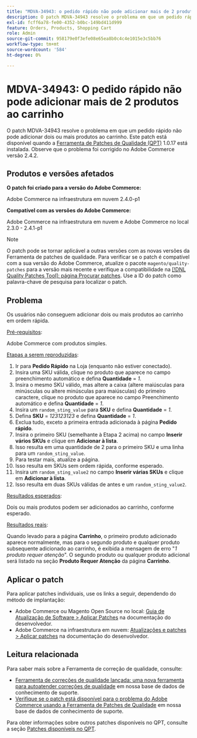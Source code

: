 ```yaml
---
title: "MDVA-34943: o pedido rápido não pode adicionar mais de 2 produtos ao carrinho"
description: O patch MDVA-34943 resolve o problema em que um pedido rápido não pode adicionar dois ou mais produtos ao carrinho. Este patch está disponível quando a [Ferramenta de correções de qualidade (QPT)](/help/announcements/adobe-commerce-announcements/magento-quality-patches-released-new-tool-to-self-serve-quality-patches.md) 1.0.17 está instalada. Observe que o problema foi corrigido no Adobe Commerce versão 2.4.2.
exl-id: fcff6a78-fe00-4352-b0bc-149bd411d999
feature: Orders, Products, Shopping Cart
role: Admin
source-git-commit: 958179e0f3efe08e65ea8b0c4c4e1015e3c5bb76
workflow-type: tm+mt
source-wordcount: '584'
ht-degree: 0%

---
```


# MDVA-34943: O pedido rápido não pode adicionar mais de 2 produtos ao carrinho

O patch MDVA-34943 resolve o problema em que um pedido rápido não pode adicionar dois ou mais produtos ao carrinho. Este patch está disponível quando a [Ferramenta de Patches de Qualidade (QPT)](/help/announcements/adobe-commerce-announcements/magento-quality-patches-released-new-tool-to-self-serve-quality-patches.md) 1.0.17 está instalada. Observe que o problema foi corrigido no Adobe Commerce versão 2.4.2.

## Produtos e versões afetados

**O patch foi criado para a versão do Adobe Commerce:**

Adobe Commerce na infraestrutura em nuvem 2.4.0-p1

**Compatível com as versões do Adobe Commerce:**

Adobe Commerce na infraestrutura em nuvem e Adobe Commerce no local 2.3.0 - 2.4.1-p1

>[!NOTE]
>
>O patch pode se tornar aplicável a outras versões com as novas versões da Ferramenta de patches de qualidade. Para verificar se o patch é compatível com a sua versão do Adobe Commerce, atualize o pacote `magento/quality-patches` para a versão mais recente e verifique a compatibilidade na [[!DNL Quality Patches Tool]: página Procurar patches](https://devdocs.magento.com/quality-patches/tool.html#patch-grid). Use a ID do patch como palavra-chave de pesquisa para localizar o patch.

## Problema

Os usuários não conseguem adicionar dois ou mais produtos ao carrinho em ordem rápida.

<u>Pré-requisitos</u>:

Adobe Commerce com produtos simples.

<u>Etapas a serem reproduzidas</u>:

1. Ir para **Pedido Rápido** na Loja (enquanto não estiver conectado).
1. Insira uma SKU válida, clique no produto que aparece no campo preenchimento automático e defina **Quantidade** = *1*.
1. Insira o mesmo SKU válido, mas altere a caixa (altere maiúsculas para minúsculas ou altere minúsculas para maiúsculas) do primeiro caractere, clique no produto que aparece no campo Preenchimento automático e defina **Quantidade** = *1*.
1. Insira um `random_sting_value` para **SKU** e defina **Quantidade** = *1*.
1. Defina **SKU** = *123123123* e defina **Quantidade** = *1*.
1. Exclua tudo, exceto a primeira entrada adicionada à página **Pedido rápido**.
1. Insira o primeiro SKU (semelhante à Etapa 2 acima) no campo **Inserir vários SKUs** e clique em **Adicionar à lista**.
1. Isso resulta em uma quantidade de 2 para o primeiro SKU e uma linha para um `random_sting_value`.
1. Para testar mais, atualize a página.
1. Isso resulta em SKUs sem ordem rápida, conforme esperado.
1. Insira um `random_sting_value2` no campo **Inserir várias SKUs** e clique em **Adicionar à lista**.
1. Isso resulta em duas SKUs válidas de antes e um `random_sting_value2`.

<u>Resultados esperados</u>:

Dois ou mais produtos podem ser adicionados ao carrinho, conforme esperado.

<u>Resultados reais</u>:

Quando levado para a página **Carrinho**, o primeiro produto adicionado aparece normalmente, mas para o segundo produto e qualquer produto subsequente adicionado ao carrinho, é exibida a mensagem de erro &quot;*1 produto requer atenção*&quot;. O segundo produto ou qualquer produto adicional será listado na seção **Produto Requer Atenção** da página **Carrinho**.

## Aplicar o patch

Para aplicar patches individuais, use os links a seguir, dependendo do método de implantação:

* Adobe Commerce ou Magento Open Source no local: [Guia de Atualização de Software > Aplicar Patches](https://devdocs.magento.com/guides/v2.4/comp-mgr/patching/mqp.html) na documentação do desenvolvedor.
* Adobe Commerce na infraestrutura em nuvem: [Atualizações e patches > Aplicar patches](https://devdocs.magento.com/cloud/project/project-patch.html) na documentação do desenvolvedor.

## Leitura relacionada

Para saber mais sobre a Ferramenta de correção de qualidade, consulte:

* [Ferramenta de correções de qualidade lançada: uma nova ferramenta para autoatender correções de qualidade](/help/announcements/adobe-commerce-announcements/magento-quality-patches-released-new-tool-to-self-serve-quality-patches.md) em nossa base de dados de conhecimento de suporte.
* [Verifique se o patch está disponível para o problema do Adobe Commerce usando a Ferramenta de Patches de Qualidade](/help/support-tools/patches-available-in-qpt-tool/check-patch-for-magento-issue-with-magento-quality-patches.md) em nossa base de dados de conhecimento de suporte.

Para obter informações sobre outros patches disponíveis no QPT, consulte a seção [Patches disponíveis no QPT](https://support.magento.com/hc/en-us/sections/360010506631-Patches-available-in-QPT-tool-).
